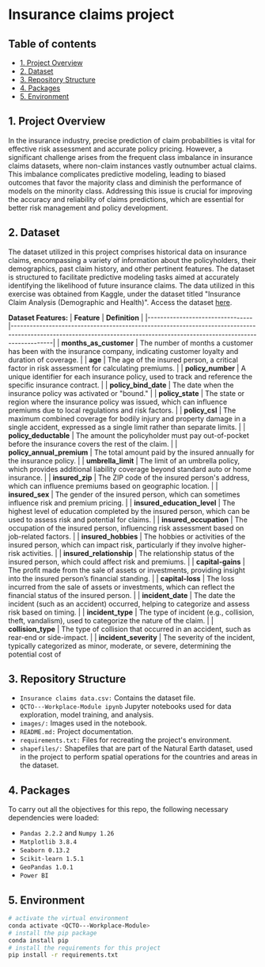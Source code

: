 # Insurance claims project


## Table of contents
* [1. Project Overview](#project-description)
* [2. Dataset](#dataset)
* [3. Repository Structure](#Repository-Structure)
* [4. Packages](#Packages)
* [5. Environment](#Environment)
  
## 1. Project Overview <a class="anchor" id="project-description"></a>
In the insurance industry, precise prediction of claim probabilities is vital for effective risk assessment and accurate policy pricing. However, a significant challenge arises from the frequent class imbalance in insurance claims datasets, where non-claim instances vastly outnumber actual claims. This imbalance complicates predictive modeling, leading to biased outcomes that favor the majority class and diminish the performance of models on the minority class. Addressing this issue is crucial for improving the accuracy and reliability of claims predictions, which are essential for better risk management and policy development.

## 2. Dataset <a class="anchor" id="dataset"></a>
The dataset utilized in this project comprises historical data on insurance claims, encompassing a variety of information about the policyholders, their demographics, past claim history, and other pertinent features. The dataset is structured to facilitate predictive modeling tasks aimed at accurately identifying the likelihood of future insurance claims. The data utilized in this exercise was obtained from Kaggle, under the dataset titled "Insurance Claim Analysis (Demographic and Health)". Access the dataset [here](https://www.kaggle.com/datasets/thedevastator/insurance-claim-analysis-demographic-and-health/data).

**Dataset Features:**
| **Feature**                    | **Definition**                                                                                                                                                          |
|---------------------------------|-------------------------------------------------------------------------------------------------------------------------------------------------------------------------|
| **months_as_customer**          | The number of months a customer has been with the insurance company, indicating customer loyalty and duration of coverage.                                                |
| **age**                          | The age of the insured person, a critical factor in risk assessment for calculating premiums.                                                                          |
| **policy_number**               | A unique identifier for each insurance policy, used to track and reference the specific insurance contract.                                                             |
| **policy_bind_date**            | The date when the insurance policy was activated or "bound."                                                                                                            |
| **policy_state**                | The state or region where the insurance policy was issued, which can influence premiums due to local regulations and risk factors.                                        |
| **policy_csl**                  | The maximum combined coverage for bodily injury and property damage in a single accident, expressed as a single limit rather than separate limits.                       |
| **policy_deductable**           | The amount the policyholder must pay out-of-pocket before the insurance covers the rest of the claim.                                                                  |
| **policy_annual_premium**       | The total amount paid by the insured annually for the insurance policy.                                                                                               |
| **umbrella_limit**              | The limit of an umbrella policy, which provides additional liability coverage beyond standard auto or home insurance.                                                   |
| **insured_zip**                 | The ZIP code of the insured person's address, which can influence premiums based on geographic location.                                                                |
| **insured_sex**                 | The gender of the insured person, which can sometimes influence risk and premium pricing.                                                                               |
| **insured_education_level**     | The highest level of education completed by the insured person, which can be used to assess risk and potential for claims.                                               |
| **insured_occupation**          | The occupation of the insured person, influencing risk assessment based on job-related factors.                                                                       |
| **insured_hobbies**             | The hobbies or activities of the insured person, which can impact risk, particularly if they involve higher-risk activities.                                              |
| **insured_relationship**        | The relationship status of the insured person, which could affect risk and premiums.                                                                                   |
| **capital-gains**               | The profit made from the sale of assets or investments, providing insight into the insured person’s financial standing.                                                  |
| **capital-loss**                | The loss incurred from the sale of assets or investments, which can reflect the financial status of the insured person.                                                 |
| **incident_date**               | The date the incident (such as an accident) occurred, helping to categorize and assess risk based on timing.                                                           |
| **incident_type**               | The type of incident (e.g., collision, theft, vandalism), used to categorize the nature of the claim.                                                                  |
| **collision_type**              | The type of collision that occurred in an accident, such as rear-end or side-impact.                                                                                   |
| **incident_severity**           | The severity of the incident, typically categorized as minor, moderate, or severe, determining the potential cost of 


## 3. Repository Structure <a class="anchor" id="packages"></a>

- `Insurance claims data.csv:` Contains the dataset file.
- `QCTO---Workplace-Module ipynb` Jupyter notebooks used for data exploration, model training, and analysis.
- `images/:` Images used in the notebook.
- `README.md:` Project documentation.
- `requirements.txt:` Files for recreating the project's environment.
- `shapefiles/:` Shapefiles that are part of the Natural Earth dataset, used in the project to perform spatial operations for the countries and areas in the dataset.

## 4. Packages <a class="anchor" id="packages"></a>

To carry out all the objectives for this repo, the following necessary dependencies were loaded:
+ `Pandas 2.2.2` and `Numpy 1.26`
+ `Matplotlib 3.8.4`
+ `Seaborn 0.13.2`
+ `Scikit-learn 1.5.1`
+ `GeoPandas 1.0.1`
+ `Power BI`

## 5. Environment <a class="anchor" id="environment"></a>

```bash
# activate the virtual environment
conda activate <QCTO---Workplace-Module>
# install the pip package
conda install pip
# install the requirements for this project
pip install -r requirements.txt
```

